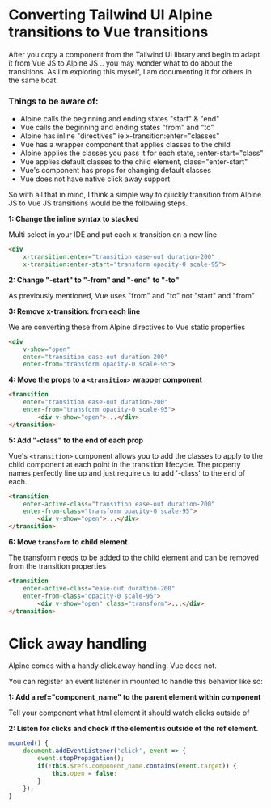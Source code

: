 # Converting Tailwind UI Alpine transitions to Vue transitions

After you copy a component from the Tailwind UI library and begin to adapt it from Vue JS to Alpine JS .. you may wonder what to do about the transitions. As I'm exploring this myself, I am documenting it for others in the same boat.

### Things to be aware of:
- Alpine calls the beginning and ending states "start" & "end"
- Vue calls the beginning and ending states "from" and "to"
- Alpine has inline "directives" ie x-transition:enter="classes"
- Vue has a wrapper component <transition> that applies classes to the child
- Alpine applies the classes you pass it for each state, :enter-start="class"
- Vue applies default classes to the child element, class="enter-start"
- Vue's <transition> component has props for changing default classes
- Vue does not have native click away support 

So with all that in mind, I think a simple way to quickly transition from Alpine JS to Vue JS transitions would be the following steps.

**1: Change the inline syntax to stacked**

Multi select in your IDE and put each x-transition on a new line

```html
<div
    x-transition:enter="transition ease-out duration-200"
    x-transition:enter-start="transform opacity-0 scale-95">
  ```

**2: Change "-start" to "-from" and "-end" to "-to"**

As previously mentioned, Vue uses "from" and "to" not "start" and "from"

**3: Remove x-transition: from each line**

We are converting these from Alpine directives to Vue static properties

```html
<div
    v-show="open"
    enter="transition ease-out duration-200"
    enter-from="transform opacity-0 scale-95">
```

**4: Move the props to a `<transition>` wrapper component**

```html
<transition
    enter="transition ease-out duration-200"
    enter-from="transform opacity-0 scale-95">
        <div v-show="open">...</div>
</transition>
```

**5: Add "-class" to the end of each prop**

Vue's `<transition>` component allows you to add the classes to apply to the child component at each point in the transition lifecycle. The property names perfectly line up and just require us to add '-class' to the end of each.

```html
<transition
    enter-active-class="transition ease-out duration-200"
    enter-from-class="transform opacity-0 scale-95">
        <div v-show="open">...</div>
</transition>
```

**6: Move `transform` to child element**

The transform needs to be added to the child element and can be removed from the transition properties


```html
<transition
    enter-active-class="ease-out duration-200"
    enter-from-class="opacity-0 scale-95">
        <div v-show="open" class="transform">...</div>
</transition>
```


# Click away handling

Alpine comes with a handy click.away handling. Vue does not.

You can register an event listener in mounted to handle this behavior like so:

**1: Add a ref="component_name" to the parent element within component**

Tell your component what html element it should watch clicks outside of

**2: Listen for clicks and check if the element is outside of the ref element.**

```js
mounted() {
    document.addEventListener('click', event => {    
        event.stopPropagation();
        if(!this.$refs.component_name.contains(event.target)) {
            this.open = false;
        }
    });
}
```

